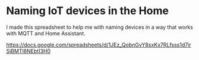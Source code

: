 # Naming IoT devices in the Home

I made this spreadsheet to help me with naming devices in a way that works with MQTT and Home Assistant.

https://docs.google.com/spreadsheets/d/1JEz_QobnGvY8sxKx7RLfsss1d7irSiBMTl8NEbtI3H0
